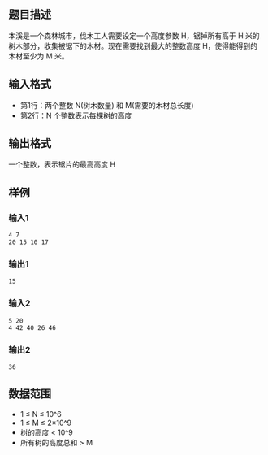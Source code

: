 ## 题目描述
本溪是一个森林城市，伐木工人需要设定一个高度参数 H，锯掉所有高于 H 米的树木部分，收集被锯下的木材。现在需要找到最大的整数高度 H，使得能得到的木材至少为 M 米。

## 输入格式
- 第1行：两个整数 N(树木数量) 和 M(需要的木材总长度)
- 第2行：N 个整数表示每棵树的高度

## 输出格式
一个整数，表示锯片的最高高度 H

## 样例

### 输入1
```
4 7
20 15 10 17
```

### 输出1
```
15
```

### 输入2
```
5 20
4 42 40 26 46
```

### 输出2
```
36
```

## 数据范围
- 1 ≤ N ≤ 10^6
- 1 ≤ M ≤ 2×10^9
- 树的高度 < 10^9
- 所有树的高度总和 > M
